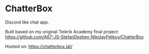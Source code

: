 # ChatterBox

Discord like chat app.

Built based on my original Telerik Academy final project: https://github.com/A67-JS-StefanDeshev-NikolayPetkov/ChatterBox

Hosted on: https://chatterbox.lat/
